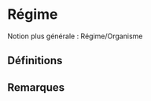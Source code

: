 # Régime 
<!-- SPDX-License-Identifier: MPL-2.0 -->

Notion plus générale : Régime/Organisme

## Définitions

## Remarques

